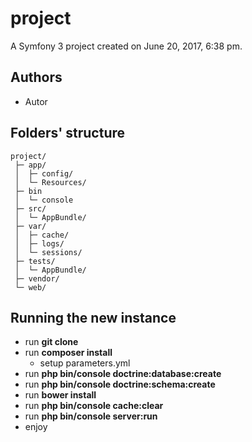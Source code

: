 project
=======

A Symfony 3 project created on June 20, 2017, 6:38 pm.

Authors
--------------

  * Autor

Folders' structure
--------------

 ```
 project/
  ├─ app/
  │  ├─ config/
  │  └─ Resources/
  ├─ bin
  │  └─ console
  ├─ src/
  │  └─ AppBundle/
  ├─ var/
  │  ├─ cache/
  │  ├─ logs/
  │  └─ sessions/
  ├─ tests/
  │  └─ AppBundle/
  ├─ vendor/
  └─ web/
  ```

Running the new instance
--------------

 * run **git clone**
 * run **composer install**
    * setup parameters.yml
 * run **php bin/console doctrine:database:create**
 * run **php bin/console doctrine:schema:create**
 * run **bower install**
 * run **php bin/console cache:clear**
 * run **php bin/console server:run**
 * enjoy


